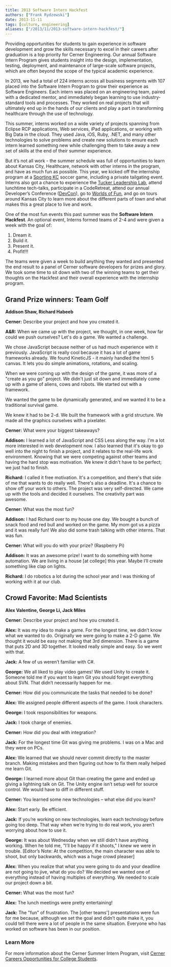 ```yaml
---
title: 2013 Software Intern Hackfest
authors: ["Frank Rydzewski"]
date: 2013-11-11
tags: [culture, engineering]
aliases: ["/2013/11/2013-software-intern-hackfest/"]
---
```


Providing opportunities for students to gain experience in software development and grow the skills necessary to excel in their careers after graduation is a top priority for Cerner Engineering. Our annual Software Intern Program gives students insight into the design, implementation, testing, deployment, and maintenance of large-scale software projects, which are often beyond the scope of the typical academic experience.

In 2013, we had a total of 224 interns across all business segments with 107 placed into the Software Intern Program to grow their experience as Software Engineers. Each intern was placed on an engineering team, paired with a dedicated mentor, and immediately began learning to use industry-standard tools and processes. They worked on real projects that will ultimately end up in the hands of our clients and play a part in transforming healthcare through the use of technology.

This summer, interns worked on a wide variety of projects spanning from Eclipse RCP applications, Web services, iPad applications, or working with Big Data in the cloud. They used Java, iOS, Ruby, .NET, and many other technologies to solve problems and create new solutions to ensure each intern learned something new while challenging them to take away a new set of skills at the end of their summer experience.

But it’s not all work - the summer schedule was full of opportunities to learn about Kansas City, Healthcare, network with other interns in the program, and have as much fun as possible. This year, we kicked off the internship program at a [Sporting KC](http://www.sportingkc.com/) soccer game, including a private tailgating event. Interns also got a chance to experience the [Tucker Leadership Lab](http://www.jewell.edu/tucker), attend lunchtime tech-talks, participate in a CodeRetreat, attend our annual Developer’s Conference ([DevCon](http://www.youtube.com/watch?v=cE0YoFg-hkE)), go to [Worlds of Fun](https://www.worldsoffun.com/), and go on tours around Kansas City to learn more about the different parts of town and what makes this a great place to live and work.

One of the most fun events this past summer was the **Software Intern Hackfest**. An optional event, Interns formed teams of 2-4 and were given a week with the goal of:

1. Dream it.
2. Build it.
3. Present it.
4. Profit!!!

The teams were given a week to build anything they wanted and presented the end result to a panel of Cerner software developers for prizes and glory. We took some time to sit down with two of the winning teams to get their thoughts on the Hackfest and their overall experience with the internship program.

## Grand Prize winners: Team Golf

**Addison Shaw, Richard Habeeb**

**Cerner:** Describe your project and how you created it.

**A&R:** When we came up with the project, we thought, in one week, how far could we push ourselves? Let's do a game. We wanted a challenge.

We chose JavaScript because neither of us had much experience with it previously. JavaScript is really cool because it has a lot of game frameworks already. We found KineticJS - it mainly handled the html 5 canvas. It lets you do simple animations, rotations, and scaling.

When we were coming up with the design of the game, it was more of a "create as you go" project. We didn't just sit down and immediately come up with a game of aliens, cows and robots. We started out with a framework.

We wanted the game to be dynamically generated, and we wanted it to be a traditional survival game.

We knew it had to be 2-d. We built the framework with a grid structure. We made all the graphics ourselves with a pixelater.

**Cerner:** What were your biggest takeaways?

**Addison:** I learned a lot of JavaScript and CSS Less along the way. I'm a lot more interested in web development now. I also learned that it's okay to go well into the night to finish a project, and it relates to the real-life work environment. Knowing that we were competing against other teams and having the hard stop was motivation. We knew it didn't have to be perfect; we just had to finish.

**Richard:** I called it free motivation. It's a competition, and there's that side of me that wants to do really well. There's also a deadline. It's a chance to show off your work to others. The project was very self-directed. We came up with the tools and decided it ourselves. The creativity part was awesome.

**Cerner:** What was the most fun?

**Addison:** I had Richard over to my house one day. We bought a bunch of snack food and red bull and worked on the game. My mom got us a pizza and it was really fun! We also did some trash talking with other interns. That was fun.

**Cerner:** What will you do with your prize? (Raspberry Pi)

**Addison:** It was an awesome prize! I want to do something with home automation. We are living in a house [at college] this year. Maybe I’ll create something like clap on lights.

**Richard:** I do robotics a lot during the school year and I was thinking of working with it at our club.

## Crowd Favorite: Mad Scientists

**Alex Valentine, George Li, Jack Miles**

**Cerner:** Describe your project and how you created it.

**Alex:** It was my idea to make a game. For the longest time, we didn’t know what we wanted to do. Originally we were going to make a 2-D game. We thought it would be easy not making that 3rd dimension. There is a game that puts 2D and 3D together. It looked really simple and easy. So we went with that.

**Jack:** A few of us weren’t familiar with C#.

**George:** We all liked to play video games! We used Unity to create it. Someone told me if you want to learn Git you should forget everything about SVN. That didn’t necessarily happen for me.

**Cerner:** How did you communicate the tasks that needed to be done?

**Alex:** We assigned people different aspects of the game. I took characters.

**George:** I took responsibilities for weapons.

**Jack:** I took charge of enemies.

**Cerner:** How did you deal with integration?

**Jack:** For the longest time Git was giving me problems. I was on a Mac and they were on PCs.

**Alex:** We learned that we should never commit directly to the master branch. Making mistakes and then figuring out how to fix them really helped me learn Git.

**George:** I learned more about Git than creating the game and ended up giving a lightning talk on Git. The Unity engine isn’t setup well for source control. We would have to diff in different stuff.

**Cerner:** You learned some new technologies – what else did you learn?

**Alex:** Start early. Be efficient.

**Jack:** If you’re working on new technologies, learn each technology before going too deep. That way when we’re trying to do real work, you aren’t worrying about how to use it.

**George:** It was about Wednesday when we still didn’t have anything working. When he told me, "I’ll be happy if it shoots," I knew we were in trouble. [Editor’s Note: At the competition, the main character was able to shoot, but only backwards, which was a huge crowd pleaser]

**Alex:** When you realize that what you were going to do and your deadline are not going to jive, what do you do? We decided we wanted one of everything instead of having multiples of everything. We needed to scale our project down a bit.

**Cerner:** What was the most fun?

**Alex:** The lunch meetings were pretty entertaining!

**Jack:** The "fun" of frustration. The [other teams'] presentations were fun for me because, although we set the goal and didn’t quite make it, you could tell there were a lot of people in the same situation. Everyone who has worked on software has been in our position.

### Learn More

For more information about the Cerner Summer Intern Program, visit [Cerner Careers Opportunities for College Students](http://www.cerner.com/About_Cerner/Careers/Student_Development/College_Students/).
